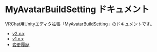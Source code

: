 # MyAvatarBuildSetting ドキュメント

VRChat用Unityエディタ拡張「[MyAvatarBuildSetting](https://narazaka.booth.pm/items/1327703)」のドキュメントです。

- [v2.x.x](v2/Readme.md)
- [v1.x.x](v1/Readme.md)
- [変更履歴](Changelog.md)
